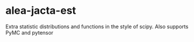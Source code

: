 # alea-jacta-est
Extra statistic distributions and functions in the style of scipy. Also supports PyMC and pytensor
